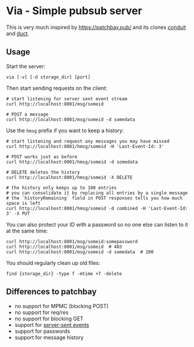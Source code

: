 # Via - Simple pubsub server

This is very much inspired by <https://patchbay.pub/> and its clones
[conduit](https://github.com/prologic/conduit) and
[duct](https://github.com/schollz/duct).

## Usage

Start the server:

	via [-v] [-d storage_dir] [port]

Then start sending requests on the client:

	# start listening for server sent event stream
	curl http://localhost:8001/msg/someid

	# POST a message
	curl http://localhost:8001/msg/someid -d somedata

Use the `hmsg` prefix if you want to keep a history:

	# start listening and request any messages you may have missed
	curl http://localhost:8001/hmsg/someid -H 'Last-Event-Id: 3'

	# POST works just as before
	curl http://localhost:8001/hmsg/someid -d somedata

	# DELETE deletes the history
	curl http://localhost:8001/hmsg/someid -X DELETE

	# the history only keeps up to 100 entries
	# you can consolidate it by replacing all entries by a single message
	# the `historyRemaining` field in POST responses tells you how much space is left
	curl http://localhost:8001/hmsg/someid -d combined -H 'Last-Event-Id: 3' -X PUT

You can also protect your ID with a password so no one else can listen to
it at the same time:

	curl http://localhost:8001/msg/someid:somepassword
	curl http://localhost:8001/msg/someid  # 403
	curl http://localhost:8001/msg/someid -d somedata  # 200

You should regularly clean up old files:

	find {storage_dir} -type f -mtime +7 -delete

## Differences to patchbay

-	no support for MPMC (blocking POST)
-	no support for req/res
-	no support for blocking GET
-	support for [server-sent events](https://developer.mozilla.org/en-US/docs/Web/API/Server-sent_events)
-	support for passwords
-	support for message history
